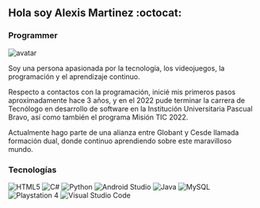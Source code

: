 ## Hola soy Alexis Martinez :octocat:
### Programmer

![avatar](https://firebasestorage.googleapis.com/v0/b/proyecto1cesdeja.appspot.com/o/Fotor_AI%20(1).jpg?alt=media&token=125a6a51-2eeb-4ab0-8555-4e0d900c98ba)

Soy una persona apasionada por la tecnología, los videojuegos, la programación y el aprendizaje continuo.

Respecto a contactos con la programación, inicié mis primeros pasos aproximadamente hace 3 años, y en el 2022 pude terminar la carrera de Tecnólogo en desarrollo de software en la Institución Universitaria Pascual Bravo, así como también el programa Misión TIC 2022.

Actualmente hago parte de una alianza entre Globant y Cesde llamada formación dual, donde continuo aprendiendo sobre este maravilloso mundo.

### Tecnologías
![HTML5](https://img.shields.io/badge/html5-%23E34F26.svg?style=for-the-badge&logo=html5&logoColor=white)
![C#](https://img.shields.io/badge/c%23-%23239120.svg?style=for-the-badge&logo=c-sharp&logoColor=white)
![Python](https://img.shields.io/badge/python-3670A0?style=for-the-badge&logo=python&logoColor=ffdd54)
![Android Studio](https://img.shields.io/badge/Android%20Studio-3DDC84.svg?style=for-the-badge&logo=android-studio&logoColor=white)
![Java](https://img.shields.io/badge/java-%23ED8B00.svg?style=for-the-badge&logo=java&logoColor=white)
![MySQL](https://img.shields.io/badge/mysql-%2300f.svg?style=for-the-badge&logo=mysql&logoColor=white)
![Playstation 4](https://img.shields.io/badge/Playstation%204-003791?style=for-the-badge&logo=playstation-4&logoColor=white)
![Visual Studio Code](https://img.shields.io/badge/Visual%20Studio%20Code-0078d7.svg?style=for-the-badge&logo=visual-studio-code&logoColor=white)
